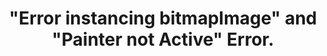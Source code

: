 ---
title: '"Error instancing bitmapImage" and "Painter not Active" Error.'
redirect_to:
  - 'https://discuss.pencil2d.org/t/error-instancing-bitmapimage-and-painter-not-active-error/1194'
---